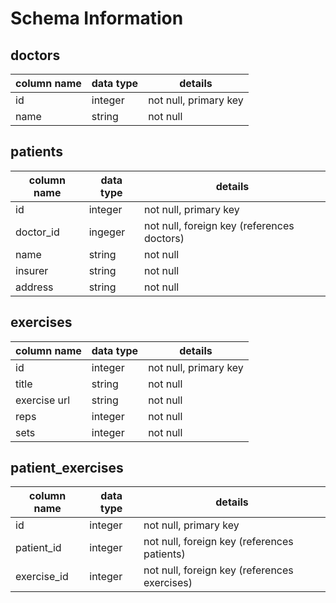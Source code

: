 # Schema Information

## doctors
column name | data type | details
------------|-----------|-----------------------
id          | integer   | not null, primary key
name        | string    | not null

## patients
column name | data type | details
------------|-----------|-----------------------
id          | integer   | not null, primary key
doctor_id   | ingeger   | not null, foreign key (references doctors)
name        | string    | not null
insurer     | string    | not null
address     | string    | not null

## exercises
column name | data type | details
------------|-----------|-----------------------
id          | integer   | not null, primary key
title       | string    | not null
exercise url| string    | not null
reps        | integer   | not null
sets        | integer   | not null

## patient_exercises
column name | data type | details
------------|-----------|-----------------------
id          | integer   | not null, primary key
patient_id  | integer   | not null, foreign key (references patients)
exercise_id | integer   | not null, foreign key (references exercises)
